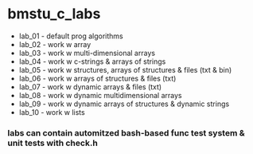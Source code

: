 # bmstu_c_labs

* lab_01 - default prog algorithms
* lab_02 - work w array
* lab_03 - work w multi-dimensional arrays
* lab_04 - work w c-strings & arrays of strings
* lab_05 - work w structures, arrays of structures & files (txt & bin)
* lab_06 - work w arrays of structures & files (txt)
* lab_07 - work w dynamic arrays & files (txt)
* lab_08 - work w dynamic multidimensional arrays
* lab_09 - work w dynamic arrays of structures & dynamic strings
* lab_10 - work w lists

### labs can contain automitzed bash-based func test system & unit tests with check.h
